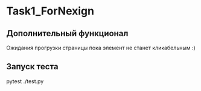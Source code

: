 # Task1_ForNexign
## Дополнительный функционал
Ожидания прогрузки страницы пока элемент не станет кликабельным :)
## Запуск теста
pytest ./test.py
